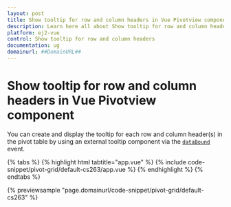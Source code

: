 ```yaml
---
layout: post
title: Show tooltip for row and column headers in Vue Pivotview component | Syncfusion
description: Learn here all about Show tooltip for row and column headers in Syncfusion Vue Pivotview component of Syncfusion Essential JS 2 and more.
platform: ej2-vue
control: Show tooltip for row and column headers 
documentation: ug
domainurl: ##DomainURL##
---
```


# Show tooltip for row and column headers in Vue Pivotview component

You can create and display the tooltip for each row and column header(s) in the pivot table by using an external tooltip component via the [`dataBound`](https://ej2.syncfusion.com/vue/documentation/api/pivotview/#databound) event.

{% tabs %}
{% highlight html tabtitle="app.vue" %}
{% include code-snippet/pivot-grid/default-cs263/app.vue %}
{% endhighlight %}
{% endtabs %}
        
{% previewsample "page.domainurl/code-snippet/pivot-grid/default-cs263" %}